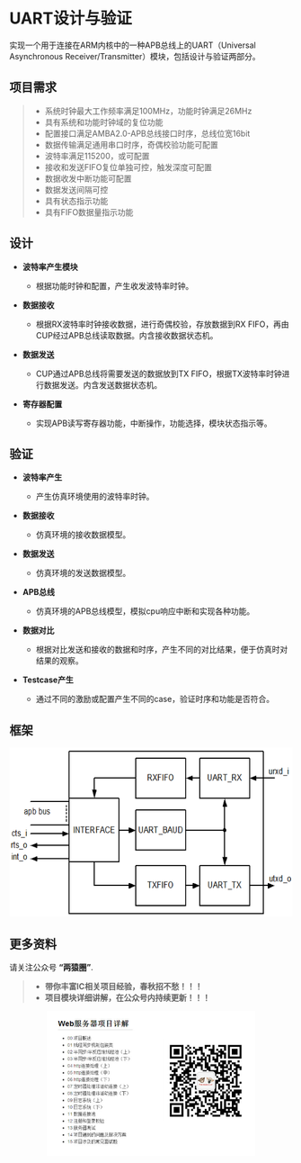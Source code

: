 
UART设计与验证
===============
实现一个用于连接在ARM内核中的一种APB总线上的UART（Universal Asynchronous Receiver/Transmitter）模块，包括设计与验证两部分。

## 项目需求

> * 系统时钟最大工作频率满足100MHz，功能时钟满足26MHz
> * 具有系统和功能时钟域的复位功能
> * 配置接口满足AMBA2.0-APB总线接口时序，总线位宽16bit
> * 数据传输满足通用串口时序，奇偶校验功能可配置
> * 波特率满足115200，或可配置
> * 接收和发送FIFO复位单独可控，触发深度可配置
> * 数据收发中断功能可配置
> * 数据发送间隔可控
> * 具有状态指示功能
> * 具有FIFO数据量指示功能

## 设计
* **波特率产生模块**
	* 根据功能时钟和配置，产生收发波特率时钟。

* **数据接收**
	* 根据RX波特率时钟接收数据，进行奇偶校验，存放数据到RX FIFO，再由CUP经过APB总线读取数据。内含接收数据状态机。

* **数据发送**
	* CUP通过APB总线将需要发送的数据放到TX FIFO，根据TX波特率时钟进行数据发送。内含发送数据状态机。

* **寄存器配置**
	* 实现APB读写寄存器功能，中断操作，功能选择，模块状态指示等。


## 验证

* **波特率产生**
	* 产生仿真环境使用的波特率时钟。

* **数据接收**
	* 仿真环境的接收数据模型。

* **数据发送**
	* 仿真环境的发送数据模型。

* **APB总线**
	* 仿真环境的APB总线模型，模拟cpu响应中断和实现各种功能。

* **数据对比**
	* 根据对比发送和接收的数据和时序，产生不同的对比结果，便于仿真时对结果的观察。

* **Testcase产生**
	* 通过不同的激励或配置产生不同的case，验证时序和功能是否符合。


框架
-------------
<div align=center><img src="https://github.com/twomonkeyclub/UART/blob/master/utils/frame.png" height="300"/> </div>


更多资料
------------
请关注公众号 **“两猿圈”**.
> * **带你丰富IC相关项目经验，春秋招不愁！！！**
> * **项目模块详细讲解，在公众号内持续更新！！！**

<div align=center><img src="https://github.com/twomonkeyclub/TinyWebServer/blob/master/root/test1.jpg" height="258"/> </div>
